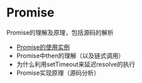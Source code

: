 # Promise
Promise的理解及原理，包括源码的解析
* [Promise的使用实例](https://github.com/chenhu0920/promise-source-code/tree/master/docs/vue-dir.md)
* Promise中then的理解（以及链式调用）
* 为什么利用setTimeout来延迟resolve的执行
* Promise实现原理（源码分析）
